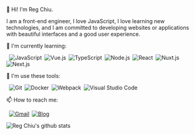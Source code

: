 :wave: Hi! I'm Reg Chiu. 

I am a front-end engineer, I love JavaScript, I love learning new technologies, and I am committed to developing websites or applications with beautiful interfaces and a good user experience.

🌱 I'm currently learning:

&ensp;![JavaScript](https://img.shields.io/badge/-JavaScript-000000?style=flat-square&logo=JavaScript)&ensp;![Vue.js](https://img.shields.io/badge/-Vue.js-34495E?style=flat-square&logo=Vue.js)&ensp;![TypeScript](https://img.shields.io/badge/-TypeScript-007ACC?style=flat-square&logo=TypeScript)&ensp;![Node.js](https://img.shields.io/badge/-Node.js-303030?style=flat-square&logo=Node.js)&ensp;![React](https://img.shields.io/badge/-React-000000?style=flat-square&logo=React)&ensp;![Nuxt.js](https://img.shields.io/badge/-Nuxt.js-34495E?style=flat-square&logo=Nuxt.js)&ensp;![Next.js](https://img.shields.io/badge/-Next.js-000000?style=flat-square&logo=Next.js)

:rocket: I'm use these tools:

&ensp;![Git](https://img.shields.io/badge/-Git-3E2C00?style=flat-square&logo=Git)&ensp;![Docker](https://img.shields.io/badge/-Docker-384D54?style=flat-square&logo=Docker)&ensp;![Webpack](https://img.shields.io/badge/-Webpack-1C78C0?style=flat-square&logo=Webpack)&ensp;![Visual Studio Code](https://img.shields.io/badge/-VsCode-2C2C32?style=flat-square&logo=visual-studio-code&logoColor=0078D7)

📫 How to reach me:

&ensp;[![Gmail](https://img.shields.io/badge/-Gmail-C71610?style=flat-square&logo=Gmail&logoColor=FFFFFF)](mailto:regx1385@gmail.com)&ensp;[![Blog](https://img.shields.io/badge/-Blog-000000?style=flat-square&logoColor=FFFFFF)](https://nextjs-blog.regchiu.vercel.app/)


![Reg Chiu's github stats](https://github-readme-stats.vercel.app/api?username=regchiu&show_icons=true&title_color=19F9D8&icon_color=19F9D8&bg_color=002B36&text_color=FFFFFF)


